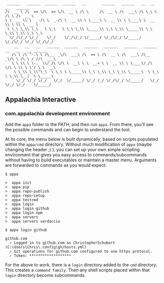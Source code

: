 ```
 ______   ______  ______  ______   __       ______   ______   __  __   __   ______
/\  __ \ /\  == \/\  == \/\  __ \ /\ \     /\  __ \ /\  ___\ /\ \_\ \ /\ \ /\  __ \
\ \  __ \\ \  _-/\ \  _-/\ \  __ \\ \ \____\ \  __ \\ \ \____\ \  __ \\ \ \\ \  __ \
 \ \_\ \_\\ \_\   \ \_\   \ \_\ \_\\ \_____\\ \_\ \_\\ \_____\\ \_\ \_\\ \_\\ \_\ \_\
  \/_/\/_/ \/_/    \/_/    \/_/\/_/ \/_____/ \/_/\/_/ \/_____/ \/_/\/_/ \/_/ \/_/\/_/
    __   __   __   ______  ______   ______   ______   ______   ______  __   __   __ ______
   /\ \ /\ "-.\ \ /\__  _\/\  ___\ /\  == \ /\  __ \ /\  ___\ /\__  _\/\ \ /\ \ / //\  ___\
   \ \ \\ \ \-.  \\/_/\ \/\ \  __\ \ \  __< \ \  __ \\ \ \____\/_/\ \/\ \ \\ \ \'/ \ \  __\
    \ \_\\ \_\\"\_\  \ \_\ \ \_____\\ \_\ \_\\ \_\ \_\\ \_____\  \ \_\ \ \_\\ \__|  \ \_____\
     \/_/ \/_/ \/_/   \/_/  \/_____/ \/_/ /_/ \/_/\/_/ \/_____/   \/_/  \/_/ \/_/    \/_____/
```
## Appalachia Interactive
### com.appalachia development environment

Add the `appa` folder to the PATH, and then run `appa`.  From there, you'll see the possible commands and can begin to understand the tool.

At its core, the menu below is built dynamically, based on scripts populated within the `appa/cmd` directory.  Without much modification of `appa` (maybe changing the header ;) ), you can set up your own simple scripting environment that gives you easy access to commands/subcommands without having to build executables or maintain a master menu.  Arguments are forwarded to commands as you would expect.

```
$ appa

>  appa init
>  appa pip
>  appa repo-publish
>  appa repo-setup
>  appa testcmd
>  appa login
>  appa login github
>  appa login npm
>  appa servers
>  appa servers verdaccio
```
```
$ appa login github

github.com
  ✓ Logged in to github.com as ChristopherSchubert (C:\Users\Chris\.config\gh/hosts.yml)
  ✓ Git operations for github.com configured to use https protocol.
  ✓ Token: *******************

```

For the above to work, there is a `login` directory added to the `cmd` directory.  This creates a `command family`.  Then any shell scripts placed within that `login` directory become subcommands.  
